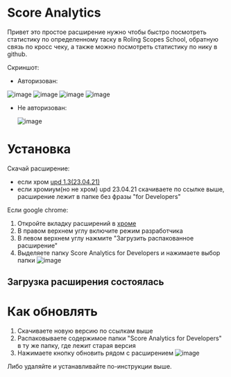 # Score Analytics
Привет это простое расширение нужно чтобы быстро посмотреть статистику по определенному таску в Roling Scopes School, обратную связь по кросс чеку, а также можно посмотреть статистику по нику в github.

Скриншот:
- Авторизован:

![image](https://user-images.githubusercontent.com/36984325/115792420-f2fc1b00-a3d2-11eb-8e97-ba7679038b57.png)
![image](https://user-images.githubusercontent.com/36984325/115765345-4d838000-a3af-11eb-834b-7f9279816e7f.png)
![image](https://user-images.githubusercontent.com/36984325/115792467-05765480-a3d3-11eb-8e2a-684150ccd257.png)
![image](https://user-images.githubusercontent.com/36984325/115793478-d95bd300-a3d4-11eb-918b-0e6968b94a12.png)


- Не авторизован:

  ![image](https://user-images.githubusercontent.com/36984325/115585587-6cf9aa80-a2d4-11eb-8679-a0cdce3306cd.png)

# Установка
Скачай расширение:
 - если хром [upd 1.3(23.04.21)](https://github.com/Snak3GMS/ScoreAnalyticsExt/archive/refs/tags/1.3.1.zip)
 - если хромиум(но не хром) upd 23.04.21 скачиваете по ссылке выше, расширение лежит в папке без фразы "for Developers"

Если google chrome: 
  1. Откройте вкладку расширений в [хроме](chrome://extensions/)
  2. В правом верхнем углу включите режим разработчика
  3. В левом верхнем углу нажмите "Загрузить распакованное расширение"
  4. Выделяете папку Score Analytics for Developers и нажимаете выбор папки
![image](https://user-images.githubusercontent.com/36984325/115627336-8405c000-a307-11eb-8531-f3ebc7b72b73.png)
## Загрузка расширения состоялась
# Как обновлять
1. Скачиваете новую версию по ссылкам выше
2. Распаковываете содержимое папки "Score Analytics for Developers" в ту же папку, где лежит старая версия
3. Нажимаете кнопку обновить рядом с расширением ![image](https://user-images.githubusercontent.com/36984325/115627783-448ba380-a308-11eb-9228-708ffcdaca42.png)

Либо удаляйте и устанавливайте по-инструкции выше.
